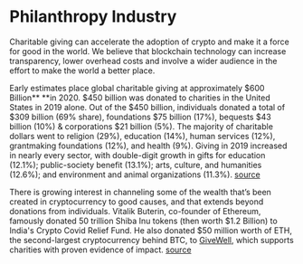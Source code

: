 # Philanthropy Industry

Charitable giving can accelerate the adoption of crypto and make it a force for good in the world. We believe that blockchain technology can increase transparency, lower overhead costs and involve a wider audience in the effort to make the world a better place.

Early estimates place global charitable giving at approximately $600 Billion** **in 2020. $450 billion was donated to charities in the United States in 2019 alone. Out of the $450 billion, individuals donated a total of $309 billion (69% share), foundations $75 billion (17%), bequests $43 billion (10%) & corporations $21 billion (5%). The majority of charitable dollars went to religion (29%), education (14%), human services (12%), grantmaking foundations (12%), and health (9%). Giving in 2019 increased in nearly every sector, with double-digit growth in gifts for education (12.1%); public-society benefit (13.1%); arts, culture, and humanities (12.6%); and environment and animal organizations (11.3%). [source](https://www.nptrust.org/philanthropic-resources/charitable-giving-statistics/)

&#x20;There is growing interest in channeling some of the wealth that’s been created in cryptocurrency to good causes, and that extends beyond donations from individuals. Vitalik Buterin, co-founder of Ethereum, famously donated 50 trillion Shiba Inu tokens (then worth $1.2 Billion) to India's Crypto Covid Relief Fund.  He also donated $50 million worth of ETH, the second-largest cryptocurrency behind BTC, to [GiveWell](https://www.devex.com/organizations/givewell-43945), which supports charities with proven evidence of impact. [source](https://www.devex.com/news/how-nonprofits-are-navigating-the-rise-of-cryptocurrency-giving-99925)

##

&#x20;




